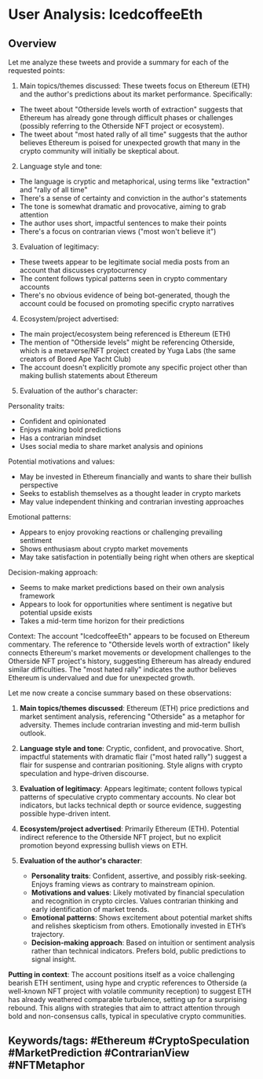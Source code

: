 # User Analysis: IcedcoffeeEth

## Overview

<think>
Let me analyze these tweets and provide a summary for each of the requested points:

1. Main topics/themes discussed:
These tweets focus on Ethereum (ETH) and the author's predictions about its market performance. Specifically:
- The tweet about "Otherside levels worth of extraction" suggests that Ethereum has already gone through difficult phases or challenges (possibly referring to the Otherside NFT project or ecosystem).
- The tweet about "most hated rally of all time" suggests that the author believes Ethereum is poised for unexpected growth that many in the crypto community will initially be skeptical about.

2. Language style and tone:
- The language is cryptic and metaphorical, using terms like "extraction" and "rally of all time"
- There's a sense of certainty and conviction in the author's statements
- The tone is somewhat dramatic and provocative, aiming to grab attention
- The author uses short, impactful sentences to make their points
- There's a focus on contrarian views ("most won't believe it")

3. Evaluation of legitimacy:
- These tweets appear to be legitimate social media posts from an account that discusses cryptocurrency
- The content follows typical patterns seen in crypto commentary accounts
- There's no obvious evidence of being bot-generated, though the account could be focused on promoting specific crypto narratives

4. Ecosystem/project advertised:
- The main project/ecosystem being referenced is Ethereum (ETH)
- The mention of "Otherside levels" might be referencing Otherside, which is a metaverse/NFT project created by Yuga Labs (the same creators of Bored Ape Yacht Club)
- The account doesn't explicitly promote any specific project other than making bullish statements about Ethereum

5. Evaluation of the author's character:

Personality traits:
- Confident and opinionated
- Enjoys making bold predictions
- Has a contrarian mindset
- Uses social media to share market analysis and opinions

Potential motivations and values:
- May be invested in Ethereum financially and wants to share their bullish perspective
- Seeks to establish themselves as a thought leader in crypto markets
- May value independent thinking and contrarian investing approaches

Emotional patterns:
- Appears to enjoy provoking reactions or challenging prevailing sentiment
- Shows enthusiasm about crypto market movements
- May take satisfaction in potentially being right when others are skeptical

Decision-making approach:
- Seems to make market predictions based on their own analysis framework
- Appears to look for opportunities where sentiment is negative but potential upside exists
- Takes a mid-term time horizon for their predictions

Context:
The account "IcedcoffeeEth" appears to be focused on Ethereum commentary. The reference to "Otherside levels worth of extraction" likely connects Ethereum's market movements or development challenges to the Otherside NFT project's history, suggesting Ethereum has already endured similar difficulties. The "most hated rally" indicates the author believes Ethereum is undervalued and due for unexpected growth.

Let me now create a concise summary based on these observations:
</think>

1. **Main topics/themes discussed**: Ethereum (ETH) price predictions and market sentiment analysis, referencing "Otherside" as a metaphor for adversity. Themes include contrarian investing and mid-term bullish outlook.

2. **Language style and tone**: Cryptic, confident, and provocative. Short, impactful statements with dramatic flair ("most hated rally") suggest a flair for suspense and contrarian positioning. Style aligns with crypto speculation and hype-driven discourse.

3. **Evaluation of legitimacy**: Appears legitimate; content follows typical patterns of speculative crypto commentary accounts. No clear bot indicators, but lacks technical depth or source evidence, suggesting possible hype-driven intent.

4. **Ecosystem/project advertised**: Primarily Ethereum (ETH). Potential indirect reference to the Otherside NFT project, but no explicit promotion beyond expressing bullish views on ETH.

5. **Evaluation of the author's character**:
   - **Personality traits**: Confident, assertive, and possibly risk-seeking. Enjoys framing views as contrary to mainstream opinion.
   - **Motivations and values**: Likely motivated by financial speculation and recognition in crypto circles. Values contrarian thinking and early identification of market trends.
   - **Emotional patterns**: Shows excitement about potential market shifts and relishes skepticism from others. Emotionally invested in ETH’s trajectory.
   - **Decision-making approach**: Based on intuition or sentiment analysis rather than technical indicators. Prefers bold, public predictions to signal insight.

**Putting in context**: The account positions itself as a voice challenging bearish ETH sentiment, using hype and cryptic references to Otherside (a well-known NFT project with volatile community reception) to suggest ETH has already weathered comparable turbulence, setting up for a surprising rebound. This aligns with strategies that aim to attract attention through bold and non-consensus calls, typical in speculative crypto communities.

**Keywords/tags**: #Ethereum #CryptoSpeculation #MarketPrediction #ContrarianView #NFTMetaphor
---
